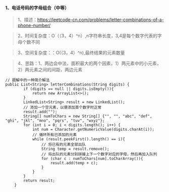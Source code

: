 #### 1、电话号码的字母组合（中等）
> 1、描述：https://leetcode-cn.com/problems/letter-combinations-of-a-phone-number/

> 2、时间复杂度：O（（3，4）^n）,n字符串长度，3,4是每个数字代表的字母个数不同

> 3、空间复杂度：：O(（3，4）^n),最终结果的元素数量

> 4、思路：1、两边会中法，面积最大的两个因素，1）两元素中的小元素，2）两元素之间的间距，两边元素

```
// 题解中的一种简介解法
public List<String> letterCombinations(String digits) {
        if (digits == null || digits.isEmpty()){
            return new ArrayList<>();
        }
        LinkedList<String> result = new LinkedList();
        // 添加一个空元素，以便添加首个数字时正常
        result.add("");
        String[] numToChars = new String[] {"", "", "abc", "def", "ghi", "jkl", "mno", "pqrs", "tuv", "wxyz"};
        for (int i = 0; i < digits.length(); i++) {
            int num = Character.getNumericValue(digits.charAt(i));
            // 循环所有已添加的元素
            while (result.peekFirst().length() == i){
                // 将已有的元素全部出队
                String temp = result.remove();
                // 将出队的元素分别拼接上下一个数字对应的字母，然后再加入队列
                for (char c : numToChars[num].toCharArray()){
                    result.add(temp + c);
                }
            }
        }
        return result;
    }
```
